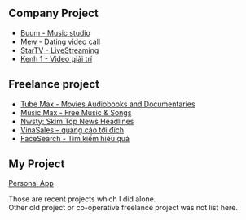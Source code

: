 ## Company Project

* [Buum - Music studio](https://apps.apple.com/vn/app/buum-sing-karaoke-song/id1246645850?mt=8)
* [Mew - Dating video call](https://itunes.apple.com/app/id1224971441)
* [StarTV - LiveStreaming](https://itunes.apple.com/vn/app/star-tv/id1070731467?mt=8)
* [Kenh 1 - Video giải trí](https://itunes.apple.com/vn/app/k%C3%AAnh-1-video-gi%E1%BA%A3i-tr%C3%AD/id956767547?mt=8)

## Freelance project
* [Tube Max - Movies Audiobooks and Documentaries](https://itunes.apple.com/us/app/tube-max-movies-audiobooks-and-documentaries/id1045359493?mt=)
* [Music Max - Free Music & Songs](https://itunes.apple.com/us/app/music-max-free-music-songs/id1071294630?mt=8)
* [Nwsty: Skim Top News Headlines](https://itunes.apple.com/us/app/nwsty-skim-top-news-headlines/id1239262949?mt=8)
* [VinaSales – quảng cáo tới đích](https://itunes.apple.com/vn/app/vinasales-qu%E1%BA%A3ng-c%C3%A1o-t%E1%BB%9Bi-%C4%91%C3%ADch/id1264419210?mt=8)
* [FaceSearch - Tìm kiếm hiệu quả](http://facesearch.vn/)


## My Project
[Personal App](https://itunes.apple.com/vn/developer/le-do/id1198735180?mt=8)

Those are recent projects which I did alone.  
Other old project or co-operative freelance project was not list here.
